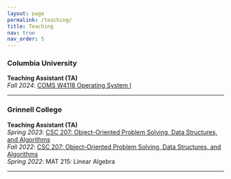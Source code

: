 ```yaml
---
layout: page
permalink: /teaching/
title: Teaching
nav: true
nav_order: 5
---
```


### Columbia University

**Teaching Assistant (TA)**  
_Fall 2024_: [COMS W4118 Operating System I](https://www.cs.columbia.edu/~nieh/teaching/w4118/)

---

### Grinnell College

**Teaching Assistant (TA)**  
_Spring 2023_: [CSC 207: Object-Oriented Problem Solving, Data Structures, and Algorithms](https://eliott-fernanda.cs.grinnell.edu/home/207_java/)  
_Fall 2022_: [CSC 207: Object-Oriented Problem Solving, Data Structures, and Algorithms](https://jimenezp.cs.grinnell.edu/Courses/CSC207/2022Fa/syllabus/)  
_Spring 2022_: MAT 215: Linear Algebra

---
